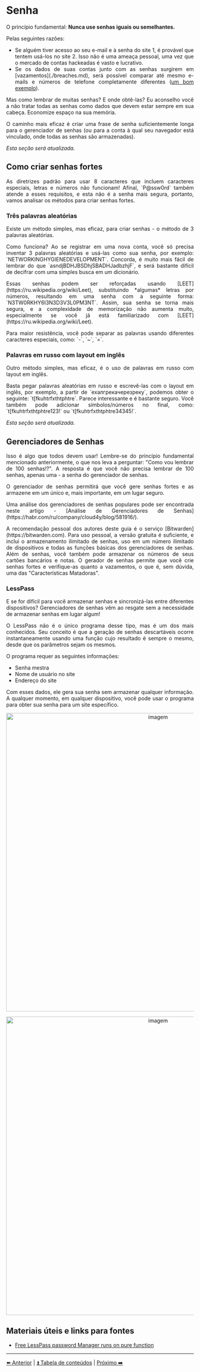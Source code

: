 <h1>Senha</h1>

<p align="justify">O princípio fundamental: <strong>Nunca use senhas iguais ou semelhantes.</strong></p>

<p>Pelas seguintes razões:</p>

<ul align="justify">
    <li>Se alguém tiver acesso ao seu e-mail e à senha do site 1, é provável que tentem usá-los no site 2. Isso não é uma ameaça pessoal, uma vez que o mercado de contas hackeadas é vasto e lucrativo.</li>
    <li>Se os dados de suas contas junto com as senhas surgirem em [vazamentos](./breaches.md), será possível comparar até mesmo e-mails e números de telefone completamente diferentes (<a href="https://meduza.io/feature/2022/02/07/eto-pohozhe-na-krik-dushi-no-ya-ne-znayu-o-chem-on-krichit">um bom exemplo</a>).</li>
</ul>

<p align="justify">Mas como lembrar de muitas senhas? E onde obtê-las? Eu aconselho você a não tratar todas as senhas como dados que devem estar sempre em sua cabeça. Economize espaço na sua memória.</p>

<p align="justify">O caminho mais eficaz é criar uma frase de senha suficientemente longa para o gerenciador de senhas (ou para a conta à qual seu navegador está vinculado, onde todas as senhas são armazenadas).</p>

<p align="justify"><em>Esta seção será atualizada.</em></p>

<h2>Como criar senhas fortes</h2>

<p align="justify">As diretrizes padrão para usar 8 caracteres que incluem caracteres especiais, letras e números não funcionam! Afinal, `P@ssw0rd` também atende a esses requisitos, e esta não é a senha mais segura, portanto, vamos analisar os métodos para criar senhas fortes.</p>

<h3>Três palavras aleatórias</h3>

<p align="justify">Existe um método simples, mas eficaz, para criar senhas - o método de 3 palavras aleatórias.</p>

<p align="justify">Como funciona? Ao se registrar em uma nova conta, você só precisa inventar 3 palavras aleatórias e usá-las como sua senha, por exemplo: `NETWORKINGHYGIENEDEVELOPMENT`. Concorda, é muito mais fácil de lembrar do que `asndjBDHJBSDhjSBADHJadbzhjF`, e será bastante difícil de decifrar com uma simples busca em um dicionário.</p>

<p align="justify">Essas senhas podem ser reforçadas usando [LEET](https://ru.wikipedia.org/wiki/Leet), substituindo *algumas* letras por números, resultando em uma senha com a seguinte forma: `N3TW0RKHY6I3N3D3V3L0PM3NT`. Assim, sua senha se torna mais segura, e a complexidade de memorização não aumenta muito, especialmente se você já está familiarizado com [LEET](https://ru.wikipedia.org/wiki/Leet).</p>

<p align="justify">Para maior resistência, você pode separar as palavras usando diferentes caracteres especiais, como: `-`, `~`, `=`.</p>

<h3 align="justify">Palavras em russo com layout em inglês</h3>

<p align="justify">Outro método simples, mas eficaz, é o uso de palavras em russo com layout em inglês.</p>

<p align="justify">Basta pegar palavras aleatórias em russo e escrevê-las com o layout em inglês, por exemplo, a partir de `ехалгрекачерезреку`, podemos obter o seguinte: `t[fkuhtrfxthtphtre`. Parece interessante e é bastante seguro. Você também pode adicionar símbolos/números no final, como: `t[fkuhtrfxthtphtre123!` ou `t[fkuhtrfxthtphtre34345!`.</p>

<p><em>Esta seção será atualizada.</em></p>

<h2>Gerenciadores de Senhas</h2>

<p align="justify">Isso é algo que todos devem usar! Lembre-se do princípio fundamental mencionado anteriormente, o que nos leva a perguntar: "Como vou lembrar de 100 senhas!?". A resposta é que você não precisa lembrar de 100 senhas, apenas uma - a senha do gerenciador de senhas.</p>

<p align="justify">O gerenciador de senhas permitirá que você gere senhas fortes e as armazene em um único e, mais importante, em um lugar seguro.</p>

<p align="justify">Uma análise dos gerenciadores de senhas populares pode ser encontrada neste artigo - [Análise de Gerenciadores de Senhas](https://habr.com/ru/company/cloud4y/blog/581916/).</p>

<p align="justify">A recomendação pessoal dos autores deste guia é o serviço [Bitwarden](https://bitwarden.com). Para uso pessoal, a versão gratuita é suficiente, e inclui o armazenamento ilimitado de senhas, uso em um número ilimitado de dispositivos e todas as funções básicas dos gerenciadores de senhas. Além de senhas, você também pode armazenar os números de seus cartões bancários e notas. O gerador de senhas permite que você crie senhas fortes e verifique-as quanto a vazamentos, o que é, sem dúvida, uma das "Características Matadoras".</p>

<h3>LessPass</h3>

<p align="justify">E se for difícil para você armazenar senhas e sincronizá-las entre diferentes dispositivos? Gerenciadores de senhas vêm ao resgate sem a necessidade de armazenar senhas em lugar algum!</p>

<p align="justify">O LessPass não é o único programa desse tipo, mas é um dos mais conhecidos. Seu conceito é que a geração de senhas descartáveis ocorre instantaneamente usando uma função cujo resultado é sempre o mesmo, desde que os parâmetros sejam os mesmos.</p>

<p align="justify">O programa requer as seguintes informações:</p>

<ul>
    <li>Senha mestra</li>
    <li>Nome de usuário no site</li>
    <li>Endereço do site</li>
</ul>

<p align="justify">Com esses dados, ele gera sua senha sem armazenar qualquer informação. A qualquer momento, em qualquer dispositivo, você pode usar o programa para obter sua senha para um site específico.</p>

<p align="center"><img width="800" alt="imagem" src="https://user-images.githubusercontent.com/31013580/194948775-cfe3987f-acde-456a-a78b-5281dd06171e.png"></p>

<p align="center"><img width="800" alt="imagem" src="https://user-images.githubusercontent.com/31013580/194949724-dc26b60c-4607-40cf-a101-ead867dea009.png"></p>

<h2>Materiais úteis e links para fontes</h2>

<ul align="justify">
<li><a href="https://www.pvsm.ru/open-source/207324">Free LessPass password Manager runs on pure function</a></li>
</ul>

<hr>

[⬅️ Anterior](./07-endereco-fisico.md) | [⏫ Tabela de conteúdos](../README.md) | [Próximo ➡️](./09-foto.md)